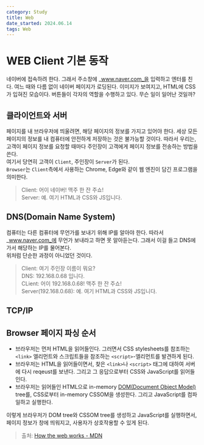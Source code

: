 ```yaml
---
category: Study
title: Web
date_started: 2024.06.14
tags: Web
---
```


# WEB Client 기본 동작

네이버에 접속하려 한다. 그래서 주소창에 _www.naver.com_을 입력하고 엔터를 친다. 여느 때와 다름 없이 네이버 페이지가 로딩된다. 이미지가 보여지고, HTML에 CSS가 입혀진 모습이다. 버튼들이 각자의 역할을 수행하고 있다. 무슨 일이 일어난 것일까?

## 클라이언트와 서버

페이지를 내 브라우저에 띄울려면, 해당 페이지의 정보를 가지고 있어야 한다. 세상 모든 페이지의 정보를 내 컴퓨터에 안전하게 저장하는 것은 불가능할 것이다. 따라서 우리는, 고객이 페이지 정보를 요청할 때마다 주인장이 고객에게 페이지 정보를 전송하는 방법을 쓴다.<br>
여기서 당연히 고객이 `Client`, 주인장이 `Server`가 된다.<br>
`Browser`는 `Client`측에서 사용하는 Chrome, Edge와 같이 웹 엔진이 담긴 프로그램을 의미한다.

> Client: 어이 네이버! 맥주 한 잔 주쇼!<br>
> Server: 예. 여기 HTML과 CSS와 JS입니다.

## DNS(Domain Name System)

컴퓨터는 다른 컴퓨터에 무언가를 보내기 위해 IP를 알아야 한다. 따라서 _www.naver.com_에 무언가 보내라고 하면 못 알아듣는다. 그래서 이걸 들고 DNS에 가서 해당하는 IP를 물어본다.<br>
위처럼 단순한 과정이 아니었던 것이다.

> Client: 여기 주인장 이름이 뭐요?<br>
> DNS: 192.168.0.68 입니다.<br>
> CLient: 어이 192.168.0.68! 맥주 한 잔 주쇼!<br>
> Server(192.168.0.68): 예. 여기 HTML과 CSS와 JS입니다.

## TCP/IP

## Browser 페이지 파싱 순서

- 브라우저는 먼저 HTML을 읽어들인다. 그러면서 CSS stylesheets를 참조하는 `<link>` 엘리먼트와 스크립트들을 참조하는 `<script>`-엘리먼트를 발견하게 된다.
- 브라우저는 HTML을 읽어들이면서, 찾은 `<link>`나 `<script>` 태그에 대하여 서버에 다시 reqeust를 보낸다. 그리고 그 응답으로부터 CSS와 JavaScript를 읽어들인다.
- 브라우저는 읽어들인 HTML으로 in-memory [DOM(Document Object Model)](https://developer.mozilla.org/en-US/docs/Web/API/Document_Object_Model) tree를, CSS로부터 in-memory CSSOM을 생성한다. 그리고 JavaScript를 컴파일하고 실행한다.

이렇게 브라우저가 DOM tree와 CSSOM tree를 생성하고 JavaScript를 실행하면서, 페이지 정보가 창에 띄워지고, 사용자가 상호작용할 수 있게 된다.

> 출처: [How the web works - MDN](https://developer.mozilla.org/en-US/docs/Learn/Getting_started_with_the_web/How_the_Web_works)
